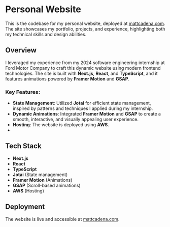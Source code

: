 # Personal Website

This is the codebase for my personal website, deployed at [mattcadena.com](https://mattcadena.com). The site showcases my portfolio, projects, and experience, highlighting both my technical skills and design abilities.

## Overview

I leveraged my experience from my 2024 software engineering internship at Ford Motor Company to craft this dynamic website using modern frontend technologies. The site is built with **Next.js**, **React**, and **TypeScript**, and it features animations powered by **Framer Motion** and **GSAP**.

### Key Features:
- **State Management**: Utilized **Jotai** for efficient state management, inspired by patterns and techniques I applied during my internship.
- **Dynamic Animations**: Integrated **Framer Motion** and **GSAP** to create a smooth, interactive, and visually appealing user experience.
- **Hosting**: The website is deployed using **AWS**.
- 
## Tech Stack
- **Next.js**
- **React**
- **TypeScript**
- **Jotai** (State management)
- **Framer Motion** (Animations)
- **GSAP** (Scroll-based animations)
- **AWS** (Hosting)

## Deployment
The website is live and accessible at [mattcadena.com](https://mattcadena.com).
